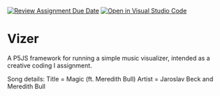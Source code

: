 [![Review Assignment Due Date](https://classroom.github.com/assets/deadline-readme-button-24ddc0f5d75046c5622901739e7c5dd533143b0c8e959d652212380cedb1ea36.svg)](https://classroom.github.com/a/g9svmU3i)
[![Open in Visual Studio Code](https://classroom.github.com/assets/open-in-vscode-718a45dd9cf7e7f842a935f5ebbe5719a5e09af4491e668f4dbf3b35d5cca122.svg)](https://classroom.github.com/online_ide?assignment_repo_id=11937752&assignment_repo_type=AssignmentRepo)
# Vizer

A P5JS framework for running a simple music visualizer, intended as a creative coding I assignment.

Song details: 
Title = Magic (ft. Meredith Bull)
Artist = Jaroslav Beck and Meredith Bull
